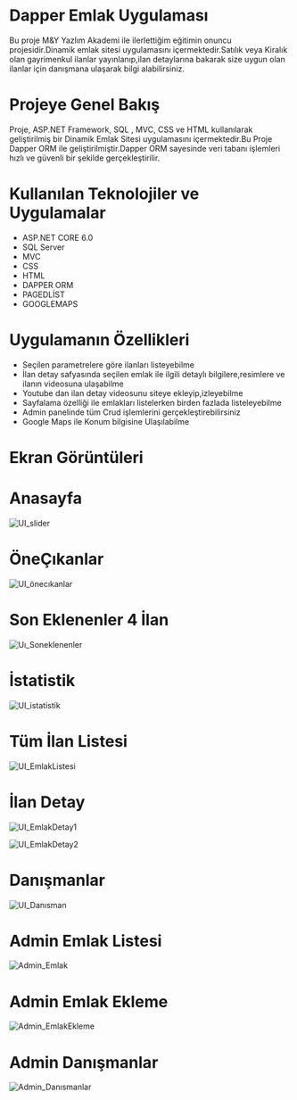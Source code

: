# Dapper Emlak Uygulaması
Bu proje M&Y Yazlım Akademi ile ilerlettiğim eğitimin onuncu projesidir.Dinamik emlak sitesi uygulamasını içermektedir.Satılık veya Kiralık olan gayrimenkul ilanlar yayınlanıp,ilan detaylarına bakarak size uygun olan ilanlar için danışmana ulaşarak bilgi alabilirsiniz.
# Projeye Genel Bakış
Proje, ASP.NET Framework, SQL , MVC, CSS ve HTML kullanılarak geliştirilmiş bir Dinamik Emlak Sitesi uygulamasını içermektedir.Bu Proje Dapper ORM ile geliştirilmiştir.Dapper ORM sayesinde veri tabanı işlemleri hızlı ve güvenli bir şekilde gerçekleştirilir.
# Kullanılan Teknolojiler ve Uygulamalar
- ASP.NET CORE 6.0
- SQL Server
- MVC
- CSS
- HTML
- DAPPER ORM
- PAGEDLİST
- GOOGLEMAPS
# Uygulamanın Özellikleri
- Seçilen parametrelere göre ilanları listeyebilme
- İlan detay safyasında seçilen emlak ile ilgili detaylı bilgilere,resimlere ve ilanın videosuna ulaşabilme
- Youtube dan ilan detay videosunu siteye ekleyip,izleyebilme
- Sayfalama özelliği ile emlakları listelerken birden fazlada listeleyebilme
- Admin panelinde tüm Crud işlemlerini gerçekleştirebilirsiniz
- Google Maps ile Konum bilgisine Ulaşılabilme
 # Ekran Görüntüleri
 # Anasayfa
![UI_slider](https://github.com/user-attachments/assets/7d3055e3-4474-422d-b094-2c6cfa834dc8)
 # ÖneÇıkanlar
 ![UI_önecıkanlar](https://github.com/user-attachments/assets/283ed7ea-b0ab-49e3-9216-da61ba3bee83)
 # Son Eklenenler 4 İlan
![Uı_Soneklenenler](https://github.com/user-attachments/assets/ec457c80-4bcd-4747-ba86-1950f33a3fe6)
 # İstatistik
 ![UI_istatistik](https://github.com/user-attachments/assets/d67c1306-59b0-4959-9f3d-fbffd55da06e)
 # Tüm İlan Listesi
 ![UI_EmlakListesi](https://github.com/user-attachments/assets/5c463cf6-4ddc-44ab-adeb-aebc872f0dcd)
 # İlan Detay
![UI_EmlakDetay1](https://github.com/user-attachments/assets/d93d35b3-d8d0-4063-b492-2e9e965d7cb7)

![UI_EmlakDetay2](https://github.com/user-attachments/assets/14329ccb-8cbe-4624-8a16-6707d2aa94f8)
 # Danışmanlar
 ![UI_Danısman](https://github.com/user-attachments/assets/5a390dec-4e6f-4362-a29c-c3338baf6379)

 # Admin Emlak Listesi
 ![Admin_Emlak](https://github.com/user-attachments/assets/3d2f92b1-437e-4199-a301-2684dc398a01)
 # Admin Emlak Ekleme
 ![Admin_EmlakEkleme](https://github.com/user-attachments/assets/1dc6a124-8113-4c64-ae48-7354ac1a79a1)
 # Admin Danışmanlar
 ![Admin_Danısmanlar](https://github.com/user-attachments/assets/4f76b6ce-37af-411b-87d7-bed15cdb50be)

 



